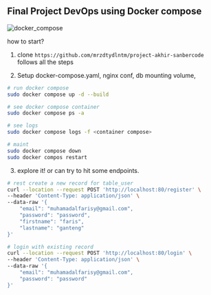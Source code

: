 ## Final Project DevOps using Docker compose

![docker_compose](https://user-images.githubusercontent.com/23287190/194307534-4eb60397-0c14-4ce4-8334-c39bb6f9fdca.png)

how to start?

1. clone `https://github.com/mrzdtydlntm/project-akhir-sanbercode` follows all the steps

2. Setup docker-compose.yaml, nginx conf, db mounting volume, 
```bash
# run docker compose
sudo docker compose up -d --build

# see docker compose container
sudo docker compose ps -a

# see logs
sudo docker compose logs -f <container compose>

# maint
sudo docker compose down
sudo docker compos restart
```

3. explore it! or can try to hit some endpoints.
```bash
# rest create a new record for table_user
curl --location --request POST 'http://localhost:80/register' \
--header 'Content-Type: application/json' \
--data-raw '{
    "email": "muhamadalfarisy@gmail.com",
    "password": "password",
    "firstname": "faris",
    "lastname": "ganteng"
}'
```

```bash
# login with existing record
curl --location --request POST 'http://localhost:80/login' \
--header 'Content-Type: application/json' \
--data-raw '{
    "email": "muhamadalfarisy@gmail.com",
    "password": "password"
}'
```
